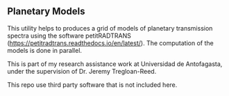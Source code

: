 Planetary Models
----------------

This utility helps to  produces a grid of models of planetary transmission spectra using the software petitRADTRANS (https://petitradtrans.readthedocs.io/en/latest/). The computation of the models is done in parallel.

This is part of my research assistance work at Universidad de Antofagasta, under the supervision of Dr. Jeremy Tregloan-Reed.

This repo use third party software that is not included here.